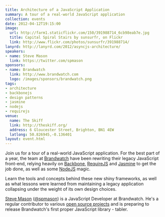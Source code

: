 ```yaml
---
title: Architecture of a JavaScript Application
summary: A tour of a real-world JavaScript application
collection: events
date: 2012-04-12T19:15:00
image: 
  url: http://farm1.staticflickr.com/150/391988714_6cb98eab7e.jpg
  title: Capital Spiral Stairs by sunsurfr, on Flickr
  link: http://www.flickr.com/photos/sunsurfr/391988714/
lanyrd: http://lanyrd.com/2012/asyncjs-architecture/
speakers:
- name: Steve Mason
  link: https://twitter.com/spmason
sponsors:
- name: Brandwatch
  link: http://www.brandwatch.com
  logo: /images/sponsors/brandwatch.png
tags:
- architecture
- backbonejs
- design patterns
- jasmine
- nodejs
- requirejs
venue:
  name: The Skiff
  link: http://theskiff.org/
  address: 6 Gloucester Street, Brighton, BN1 4EW
  latlong: 50.826945,-0.136401
layout: event.html
---
```


Join us for a tour of a real-world JavaScript application. For the best part
of a year, the team at [Brandwatch][#brandwatch] have been rewriting their
legacy JavaScript front-end, relying heavily on [Backbone][#backbone],
[RequireJS][#require] and [Jasmine][#jasmine] to get the job done, as well as
some [NodeJS][#node] magic.

Learn the tools and concepts behind these new shiny frameworks, as well as
what lessons were learned from maintaining a legacy application collapsing
under the weight of its own design choices.

[Steve Mason][#homepage] ([@spmason][#twitter]) is a JavaScript Developer at
Brandwatch. He's a regular contributor to various [open source
projects][#github] and is preparing to release Brandwatch's first proper
JavaScript library - tabler.

[#node]: https://asyncjs.com/nodejs/
[#jasmine]: http://pivotal.github.com/jasmine/
[#require]: https://asyncjs.com/requirejs/
[#backbone]: https://asyncjs.com/backbone/
[#brandwatch]: http://www.brandwatch.com
[#homepage]: http://spmason.com
[#twitter]: https://twitter.com/spmason
[#github]: https://github.com/spmason
